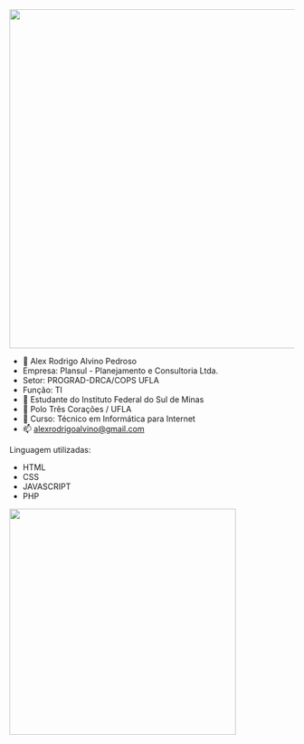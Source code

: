<img src="[!https://github.com/alexrodrigoalvino/alexrodrigoalvino/assets/144698789/52885d8f-9c0e-445b-9729-689be3d11784](https://github.com/alexrodrigoalvino/alexrodrigoalvino/blob/cec92892455f8cacb1d54912dc2119ae211e0fe9/fundo.jpg)" align="center" width="600">


- 👋 Alex Rodrigo Alvino Pedroso
- Empresa: Plansul - Planejamento e Consultoria Ltda.
- Setor: PROGRAD-DRCA/COPS UFLA
- Função: TI 
- 👀 Estudante do Instituto Federal do Sul de Minas
- 🌱 Polo Três Corações / UFLA
- 💞️ Curso: Técnico em Informática para Internet
- 📫 alexrodrigoalvino@gmail.com

Linguagem utilizadas:
- HTML
- CSS
- JAVASCRIPT
- PHP
<img src="[_imagens/logo.jpg](https://github.com/alexrodrigoalvino/alexrodrigoalvino/blob/master/logo.jpg)" align="center" width="400">
<!---
alexrodrigoalvino/alexrodrigoalvino is a ✨ special ✨ repository because its `README.md` (this file) appears on your GitHub profile.
You can click the Preview link to take a look at your changes.
--->
